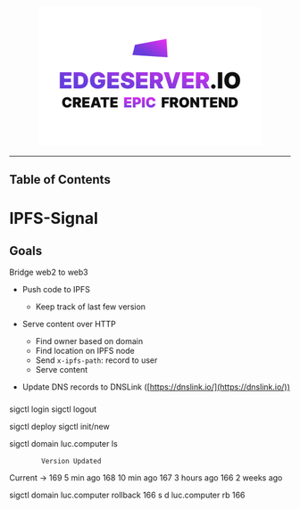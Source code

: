 <p align="center">
  <picture>
    <source media="(prefers-color-scheme: dark)" srcset="./assets/edgeserver_light.png" />
    <img alt="edgeserver.io bridging web2 to web3" src="./assets/edgeserver_dark.png" width="400px" />
  </picture>
</p>

---

## Table of Contents


# IPFS-Signal

## Goals

Bridge web2 to web3

- Push code to IPFS
  - Keep track of last few version

- Serve content over HTTP
  - Find owner based on domain
  - Find location on IPFS node
  - Send `x-ipfs-path`: record to user
  - Serve content

- Update DNS records to DNSLink ([https://dnslink.io/](https://dnslink.io/))

###
sigctl login
sigctl logout

sigctl deploy
sigctl init/new

sigctl domain luc.computer ls

            Version Updated
Current ->  169     5 min ago
            168     10 min ago
            167     3 hours ago
            166     2 weeks ago

sigctl domain luc.computer rollback 166
s d luc.computer rb 166